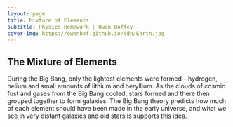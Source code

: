 ```yaml
---
layout: page
title: Mixture of Elements
subtitle: Physics Homework | Owen Boffey
cover-img: https://owenbof.github.io/cdn/Earth.jpg
---
```


## The Mixture of Elements

During the Big Bang, only the lightest elements were formed – hydrogen, helium and small amounts of lithium and beryllium. As the clouds of cosmic fust and gases from the Big Bang cooled, stars formed and there then grouped together to form galaxies. The Big Bang theory predicts how much of each element should have been made in the early universe, and what we see in very distant galaxies and old stars is supports this idea.



